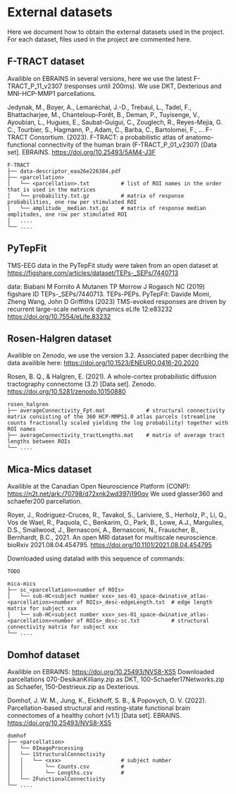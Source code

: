 # External datasets

Here we document how to obtain the external datasets used in the project. For each dataset, files used in the project are commented here.

## F-TRACT dataset

Availible on EBRAINS in several versions, here we use the latest F-TRACT_P_11_v2307 (responses until 200ms). We use DKT, Dexterious and MNI-HCP-MMP1 parcellations.

Jedynak, M., Boyer, A., Lemaréchal, J.-D., Trebaul, L., Tadel, F., Bhattacharjee, M., Chanteloup-Forêt, B., Deman, P., Tuyisenge, V., Ayoubian, L., Hugues, E., Saubat-Guigui, C., Zouglech, R., Reyes-Mejia, G. C., Tourbier, S., Hagmann, P., Adam, C., Barba, C., Bartolomei, F., … F-TRACT Consortium. (2023). F-TRACT: a probabilistic atlas of anatomo-functional connectivity of the human brain (F-TRACT_P_01_v2307) [Data set]. EBRAINS. https://doi.org/10.25493/5AM4-J3F

```
F-TRACT
├── data-descriptor_eaa26e226384.pdf
├── <parcellation>
│   └── <parcellation>.txt			# list of ROI names in the order that is used in the matrices
│   └── probability.txt.gz			# matrix of response probabilities, one row per stimulated ROI
│   └── amplitude__median.txt.gz	# matrix of response median amplitudes, one row per stimulated ROI
│   ....
└── ....
```

## PyTepFit 

TMS-EEG data in the PyTepFit study were taken from an open dataset at https://figshare.com/articles/dataset/TEPs-_SEPs/7440713

data: Biabani M Fornito A Mutanen TP Morrow J Rogasch NC (2019) figshare ID TEPs-_SEPs/7440713. TEPs-PEPs.
PyTepFit: Davide Momi, Zheng Wang, John D Griffiths (2023) TMS-evoked responses are driven by recurrent large-scale network dynamics eLife 12:e83232 https://doi.org/10.7554/eLife.83232 
    

## Rosen-Halgren dataset

Availible on Zenodo, we use the version 3.2. Associated paper decribing the data availible here: https://doi.org/10.1523/ENEURO.0416-20.2020

Rosen, B. Q., & Halgren, E. (2021). A whole-cortex probabilistic diffusion tractography connectome (3.2) [Data set]. Zenodo. https://doi.org/10.5281/zenodo.10150880

```
rosen_halgren
├── averageConnectivity_Fpt.mat				# structural connectivity matrix consisting of the 360 HCP-MMPS1.0 atlas parcels (streamline counts fractionally scaled yielding the log probability) together with ROI names
├── averageConnectivity_tractLengths.mat	# matrix of average tract lengths between ROIs
└── ....
```

## Mica-Mics dataset

Availible at the Canadian Open Neuroscience Platform (CONP): https://n2t.net/ark:/70798/d72xnk2wd397j190qv We used glasser360 and schaefer200 parcellation.

Royer, J., Rodriguez-Cruces, R., Tavakol, S., Lariviere, S., Herholz, P., Li, Q., Vos de Wael, R., Paquola, C., Benkarim, O., Park, B., Lowe, A.J., Margulies, D.S., Smallwood, J., Bernasconi, A., Bernasconi, N., Frauscher, B., Bernhardt, B.C., 2021. An open MRI dataset for multiscale neuroscience. bioRxiv 2021.08.04.454795. https://doi.org/10.1101/2021.08.04.454795

Downloaded using datalad with this sequence of commands:
```
TODO
```

```
mica-mics
├── sc_<parcellation><number of ROIs>
│   └── sub-HC<subject number xxx>_ses-01_space-dwinative_atlas-<parcellation><number of ROIs>_desc-edgeLength.txt	# edge length matrix for subject xxx
│   └── sub-HC<subject number xxx>_ses-01_space-dwinative_atlas-<parcellation><number of ROIs>_desc-sc.txt			# structural connectivity matrix for subject xxx
└── ....
```

## Domhof dataset

Availible on EBRAINS: https://doi.org/10.25493/NVS8-XS5 Downloaded parcellations 070-DesikanKilliany.zip as DKT, 100-Schaefer17Networks.zip as Schaefer, 150-Destrieux.zip as Dexterious.

Domhof, J. W. M., Jung, K., Eickhoff, S. B., & Popovych, O. V. (2022). Parcellation-based structural and resting-state functional brain connectomes of a healthy cohort (v1.1) [Data set]. EBRAINS. https://doi.org/10.25493/NVS8-XS5

```
domhof
├── <parcellation>
│   └── 0ImageProcessing
│   └── 1StructuralConnectivity
│	│	└── <xxx>					# subject number
│	│		└── Counts.csv			#
│	│		└── Lengths.csv			#
│   └── 2FunctionalConnectivity
└── ....
```